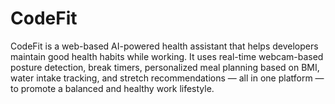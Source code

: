 # CodeFit
CodeFit is a web-based AI-powered health assistant that helps developers maintain good health habits while working. It uses real-time webcam-based posture detection, break timers, personalized meal planning based on BMI, water intake tracking, and stretch recommendations — all in one platform — to promote a balanced and healthy work lifestyle.
